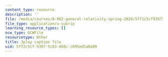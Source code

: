 ```yaml
---
content_type: resource
description: ''
file: /media/courses/8-962-general-relativity-spring-2020/5ff2c5cf93975c83808cc095ed5a8a09_9lIgAPvppk0.vtt
file_type: application/x-subrip
learning_resource_types: []
ocw_type: OCWFile
resourcetype: Other
title: 3play caption file
uid: 5ff2c5cf-9397-5c83-808c-c095ed5a8a09
---
```

